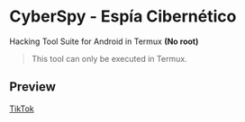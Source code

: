 # CyberSpy - Espía Cibernético
Hacking Tool Suite for Android in Termux **(No root)**
> This tool can only be executed in Termux.
## Preview
[TikTok](https://tiktok.com/@whitehacks00 "WHITE HACKS TIKTOK")
